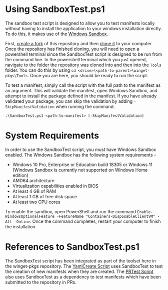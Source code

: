 # Using SandboxTest.ps1
The sandbox test script is designed to allow you to test manifests locally without having to install the application to your windows installation directly. To do this, it makes use of the [Windows Sandbox](https://docs.microsoft.com/windows/security/threat-protection/windows-sandbox/windows-sandbox-overview).

First, [create a fork](https://docs.github.com/get-started/quickstart/fork-a-repo) of this repository and then [clone it](https://docs.github.com/repositories/creating-and-managing-repositories/cloning-a-repository) to your computer. Once the repository has finished cloning, you will need to open a powershell terminal since the SandboxTest script is designed to be run from the command line. In the powershell terminal which you just opened, navigate to the folder the repository was cloned into and then into the `Tools` folder. You can do this by using `cd <drive>\<path-to-parent>\winget-pkgs\Tools`. Once you are here, you should be ready to run the script. 

To test a manifest, simply call the script with the full path to the manifest as an argument. This will validate the manifest, open Windows Sandbox, and attempt to install the package defined in the manifest. If you have already validated your package, you can skip the validation by adding `-SkipManifestValidation` when running the command.

```raw
.\SandboxTest.ps1 <path-to-manifest> [-SkipManifestValidation]
```

# System Requirements
In order to use the SandboxTest script, you must have Windows Sandbox enabled. The Windows Sandbox has the following system requirements -
* Windows 10 Pro, Enterprise or Education build 18305 or Windows 11 (Windows Sandbox is currently not supported on Windows Home edition)
* AMD64 architecture
* Virtualization capabilities enabled in BIOS
* At least 4 GB of RAM
* At least 1 GB of free disk space
* At least two CPU cores

To enable the sandbox, open PowerShell and run the command `Enable-WindowsOptionalFeature -FeatureName "Containers-DisposableClientVM" -All -Online`. Once the command completes, restart your computer to finish the installation.

# References to SandboxTest.ps1
The SandboxTest script has been integrated as part of the toolset here in the winget-pkgs repository. The [YamlCreate Script](/doc/tools/YamlCreate.md) uses SandboxTest to test the creation of new manifests when they are created. The [PRTest Script](/Tools/PRTest.ps1) also uses SandboxTest as a dependency to test manifests which have been submitted to the repository in PRs. 